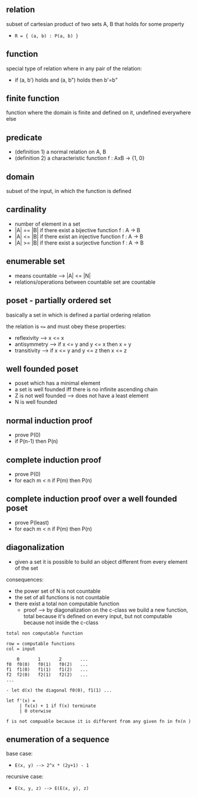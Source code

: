 ## relation

subset of cartesian product of two sets A, B that holds for some property
* `R = { (a, b) : P(a, b) }`

## function

special type of relation where in any pair of the relation:
* if (a, b') holds and (a, b") holds then b'=b"

## finite function

function where the domain is finite and defined on it, undefined everywhere else

## predicate

* (definition 1) a normal relation on A, B
* (definition 2) a characteristic function f : AxB -> {1, 0}

## domain

subset of the input, in which the function is defined

## cardinality

* number of element in a set
* |A| == |B| if there exist a bijective function f : A -> B
* |A| <= |B| if there exist an injective function f : A -> B
* |A| >= |B| if there exist a surjective function f : A -> B

## enumerable set

* means countable --> |A| <= |N|
* relations/operations between countable set are countable

## poset - partially ordered set

basically a set in which is defined a partial ordering relation

the relation is `<=` and must obey these properties:
* reflexivity --> x <= x
* antisymmetry --> if x <= y and y <= x then x = y
* transitivity --> if x <= y and y <= z then x <= z

## well founded poset

* poset which has a minimal element
* a set is well founded iff there is no infinite ascending chain
* Z is not well founded --> does not have a least element
* N is well founded

## normal induction proof

* prove P(0)
* if P(n-1) then P(n)

## complete induction proof

* prove P(0)
* for each m < n if P(m) then P(n)

## complete induction proof over a well founded poset

* prove P(least)
* for each m < n if P(m) then P(n)

## diagonalization

* given a set it is possible to build an object different from every element of the set

consequences:
* the power set of N is not countable
* the set of all functions is not countable
* there exist a total non computable function
    * proof --> by diagonalization on the c-class we build a new function, total because it's defined on every input, but not computable because not inside the c-class

```
total non computable function

row = computable functions
col = input

    0       1       2       ...
f0  f0(0)   f0(1)   f0(2)   ...
f1  f1(0)   f1(1)   f1(2)   ...
f2  f2(0)   f2(1)   f2(2)   ...
...

- let d(x) the diagonal f0(0), f1(1) ...

let f'(x) =
     | fx(x) + 1 if f(x) terminate
     | 0 oterwise

f is not compuable because it is different from any given fn in fn(n )

```


## enumeration of a sequence

base case:
* `E(x, y) --> 2^x * (2y+1) - 1`

recursive case:
* `E(x, y, z) --> E(E(x, y), z)`